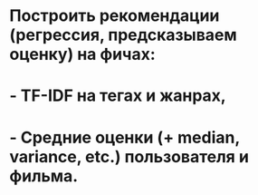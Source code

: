 # Построить рекомендации (регрессия, предсказываем оценку) на фичах:
# - TF-IDF на тегах и жанрах,
# - Средние оценки (+ median, variance, etc.) пользователя и фильма.
